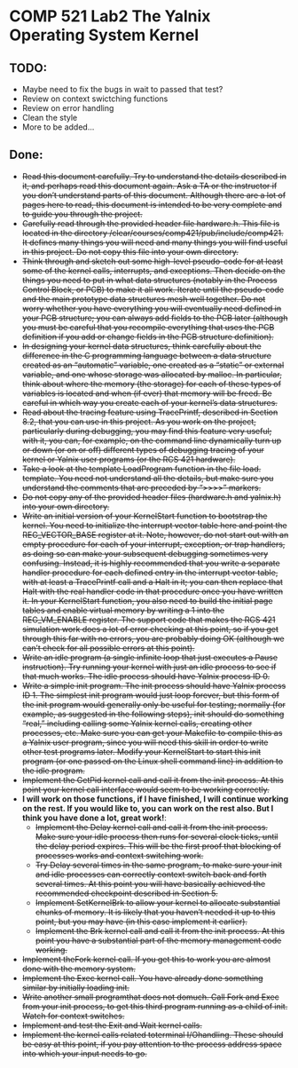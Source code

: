 # COMP 521 Lab2  The Yalnix Operating System Kernel
## TODO:
- Maybe need to fix the bugs in wait to passed that test?
- Review on context swictching functions
- Review on error handling
- Clean the style
- More to be added...
## Done:
- <del>Read this document carefully. Try to understand the details described in it, and perhaps read this
document again. Ask a TA or the instructor if you don’t understand parts of this document. Although
there are a lot of pages here to read, this document is intended to be very complete and to guide you
through the project.<del>
- <del>Carefully read through the provided header file hardware.h. This file is located in the directory
/clear/courses/comp421/pub/include/comp421. It defines many things you will need
and many things you will find useful in this project. Do not copy this file into your own directory.<del>
- <del>Think through and sketch out some high-level pseudo-code for at least some of the kernel calls,
interrupts, and exceptions. Then decide on the things you need to put in what data structures (notably
in the Process Control Block, or PCB) to make it all work. Iterate until the pseudo-code and the main
prototype data structures mesh well together. Do not worry whether you have everything you will
eventually need defined in your PCB structure; you can always add fields to the PCB later (although
you must be careful that you recompile everything that uses the PCB definition if you add or change
fields in the PCB structure definition).<del>
- <del>In designing your kernel data structures, think carefully about the difference in the C programming
language between a data structure created as an “automatic” variable, one created as a “static” or
external variable, and one whose storage was allocated by malloc. In particular, think about where
the memory (the storage) for each of these types of variables is located and when (if ever) that memory
will be freed. Be careful in which way you create each of your kernel’s data structures.<del>
- <del>Read about the tracing feature using TracePrintf, described in Section 8.2, that you can use in
this project. As you work on the project, particularly during debugging, you may find this feature
very useful; with it, you can, for example, on the command line dynamically turn up or down (or on
or off) different types of debugging tracing of your kernel or Yalnix user programs (or the RCS 421
hardware).<del>
- <del>Take a look at the template LoadProgram function in the file load. template. You need not
understand all the details, but make sure you understand the comments that are preceded by “>>>>”
markers.<del>
- <del>Do not copy any of the provided header files (hardware.h and yalnix.h) into your own directory.<del>
- <del>Write an initial version of your KernelStart function to bootstrap the kernel. You need to initialize
the interrupt vector table here and point the REG_VECTOR_BASE register at it. Note, however,
do not start out with an empty procedure for each of your interrupt, exception, or trap handlers, as
doing so can make your subsequent debugging sometimes very confusing. Instead, it is highly recommended
that you write a separate handler procedure for each defined entry in the interrupt vector
table, with at least a TracePrintf call and a Halt in it; you can then replace that Halt with
the real handler code in that procedure once you have written it. In your KernelStart function,
you also need to build the initial page tables and enable virtual memory by writing a 1 into the
REG_VM_ENABLE register. The support code that makes the RCS 421 simulation work does a lot of
error checking at this point, so if you get through this far with no errors, you are probably doing OK
(although we can’t check for all possible errors at this point).<del>
- <del>Write an idle program (a single infinite loop that just executes a Pause instruction). Try running
your kernel with just an idle process to see if that much works. The idle process should have Yalnix
process ID 0.<del>
- <del>Write a simple init program. The init process should have Yalnix process ID 1. The simplest init
program would just loop forever, but this form of the init program would generally only be useful for
testing; normally (for example, as suggested in the following steps), init should do something “real,”
including calling some Yalnix kernel calls, creating other processes, etc. Make sure you can get your
Makefile to compile this as a Yalnix user program, since you will need this skill in order to write
other test programs later. Modify your KernelStart to start this init program (or one passed on
the Linux shell command line) in addition to the idle program.<del>
- <del>Implement the GetPid kernel call and call it from the init process. At this point your kernel call
interface would seem to be working correctly.<del>
- **I will work on those functions, if I have finished, I will continue working on the rest. If you would like to, you can work on the rest also. But I think you have done a lot, great work!**:
  - <del> Implement the Delay kernel call and call it from the init process. Make sure your idle process then
  runs for several clock ticks, until the delay period expires. This will be the first proof that blocking
  of processes works and context switching work. <del>
  - <del> Try Delay several times in the same program, to make sure your init and idle processes can correctly
  context switch back and forth several times. At this point you will have basically achieved the
  recommended checkpoint described in Section 5. <del>
  - <del>Implement SetKernelBrk to allow your kernel to allocate substantial chunks of memory. It is
  likely that you haven’t needed it up to this point, but you may have (in this case implement it earlier).
  - <del>Implement the Brk kernel call and call it from the init process. At this point you have a substantial
  part of the memory management code working. <del>
- <del>Implement theFork kernel call. If you get this to work you are almost done with the memory system. <del>
- <del>Implement the Exec kernel call. You have already done something similar by initially loading init. <del>
- <del>Write another small programthat does not domuch. Call Fork and Exec from your init process, to
get this third program running as a child of init. Watch for context switches.<del>
- <del>Implement and test the Exit and Wait kernel calls.<del>
- <del>Implement the kernel calls related toterminal I/Ohandling. These should be easy at this point, if you
pay attention to the process address space into which your input needs to go.<del>

